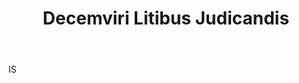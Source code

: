 ---
title: Decemviri Litibus Judicandis
letter: D
permalink: "/definitions/bld-decemviri-litibus-judicandis.html"
body: IS
published_at: '2018-07-07'
source: Black's Law Dictionary 2nd Ed (1910)
layout: post
---